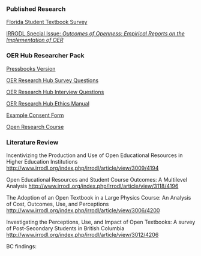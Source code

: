 ### Published Research

[Florida Student Textbook Survey](http://www.openaccesstextbooks.org/pdf/2016_Florida_Student_Textbook_Survey.pdf)

[IRRODL Special Issue: _Outcomes of Openness: Empirical Reports on the Implementation of OER_](http://www.irrodl.org/index.php/irrodl/issue/view/85)

### OER Hub Researcher Pack

[Pressbooks Version](https://oerhub.pressbooks.com/)

[OER Research Hub Survey Questions](https://docs.google.com/spreadsheet/ccc?key=0AlgkZkazLa35dDNvdmRwRGtsc1hWUXpIbEZjZXoyUkE&usp=sharing)

[OER Research Hub Interview Questions](https://docs.google.com/document/d/1OXV_-2-m5oO6cMKJ_JDz4SlyTjexLL9HB12FpnA5bEQ/edit?usp=sharing)

[OER Research Hub Ethics Manual](http://oerresearchhub.org/about-2/reports/oerrh-ethics-manual/)

[Example Consent Form](https://oerresearchhub.files.wordpress.com/2015/02/consent_form_researcherpack.doc)

[Open Research Course](https://courses.p2pu.org/en/courses/2377/open-research-2014/)


### Literature Review

Incentivizing the Production and Use of Open
Educational Resources in Higher Education Institutions
http://www.irrodl.org/index.php/irrodl/article/view/3009/4194


Open Educational Resources and Student Course
Outcomes: A Multilevel Analysis
http://www.irrodl.org/index.php/irrodl/article/view/3118/4196

The Adoption of an Open Textbook in a Large Physics
Course: An Analysis of Cost, Outcomes, Use, and
Perceptions
http://www.irrodl.org/index.php/irrodl/article/view/3006/4200

Investigating the Perceptions, Use, and Impact of Open Textbooks: A survey of Post-Secondary Students in British Columbia
http://www.irrodl.org/index.php/irrodl/article/view/3012/4206

BC findings:






